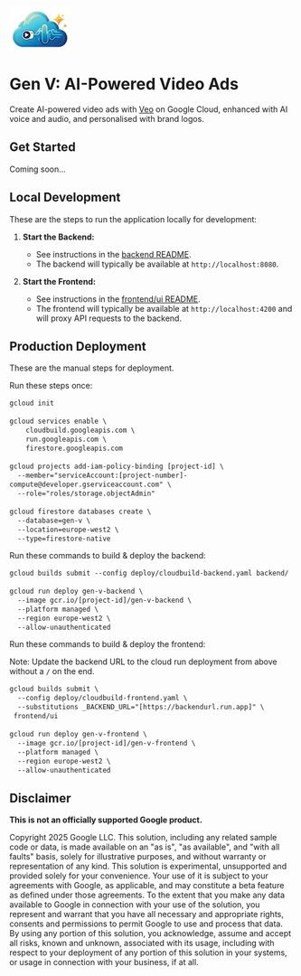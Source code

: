 ![Gen V logo](./docs/images/gen-v-logo-small.png)

# Gen V: AI-Powered Video Ads

Create AI-powered video ads with [Veo](
https://deepmind.google/technologies/veo/veo-2/) on Google Cloud, enhanced with
AI voice and audio, and personalised with brand logos.

## Get Started

Coming soon...

## Local Development

These are the steps to run the application locally for development:

1.  **Start the Backend:**

    *   See instructions in the [backend README](./backend/README.md).
    *   The backend will typically be available at `http://localhost:8080`.

2.  **Start the Frontend:**

    *   See instructions in the [frontend/ui README](./frontend/ui/README.md).
    *   The frontend will typically be available at `http://localhost:4200` and
        will proxy API requests to the backend.

## Production Deployment

These are the manual steps for deployment.

Run these steps once:
```
gcloud init

gcloud services enable \
    cloudbuild.googleapis.com \
    run.googleapis.com \
    firestore.googleapis.com

gcloud projects add-iam-policy-binding [project-id] \
  --member="serviceAccount:[project-number]-compute@developer.gserviceaccount.com" \
  --role="roles/storage.objectAdmin"

gcloud firestore databases create \
  --database=gen-v \
  --location=europe-west2 \
  --type=firestore-native
```

Run these commands to build & deploy the backend:
```
gcloud builds submit --config deploy/cloudbuild-backend.yaml backend/

gcloud run deploy gen-v-backend \
  --image gcr.io/[project-id]/gen-v-backend \
  --platform managed \
  --region europe-west2 \
  --allow-unauthenticated
```

Run these commands to build & deploy the frontend:

Note: Update the backend URL to the cloud run deployment from above without a
`/` on the end.

```
gcloud builds submit \
  --config deploy/cloudbuild-frontend.yaml \
  --substitutions _BACKEND_URL="[https://backendurl.run.app]" \
 frontend/ui

gcloud run deploy gen-v-frontend \
  --image gcr.io/[project-id]/gen-v-frontend \
  --platform managed \
  --region europe-west2 \
  --allow-unauthenticated
```

## Disclaimer
__This is not an officially supported Google product.__

Copyright 2025 Google LLC. This solution, including any related sample code or
data, is made available on an "as is", "as available", and "with all faults"
basis, solely for illustrative purposes, and without warranty or representation
of any kind. This solution is experimental, unsupported and provided solely for
your convenience. Your use of it is subject to your agreements with Google, as
applicable, and may constitute a beta feature as defined under those agreements.
To the extent that you make any data available to Google in connection with your
use of the solution, you represent and warrant that you have all necessary and
appropriate rights, consents and permissions to permit Google to use and process
that data. By using any portion of this solution, you acknowledge, assume and
accept all risks, known and unknown, associated with its usage, including with
respect to your deployment of any portion of this solution in your systems, or
usage in connection with your business, if at all.
